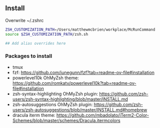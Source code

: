 ## Install

Overwrite ~/.zshrc

```bash
ZSH_CUSTOMIZATION_PATH=/Users/matthewmcbrien/workplace/McRunCommand
source $ZSH_CUSTOMIZATION_PATH/zsh.sh

## Add alias overrides here
```

### Packages to install
- tmux
- fzf: https://github.com/junegunn/fzf?tab=readme-ov-file#installation
- powerlevel10k OhMyZsh theme: https://github.com/romkatv/powerlevel10k?tab=readme-ov-file#installation
- zsh-syntax-highlighting OhMyZsh plugin: https://github.com/zsh-users/zsh-syntax-highlighting/blob/master/INSTALL.md
- zsh-autosuggestions OhMyZsh plugin: https://github.com/zsh-users/zsh-autosuggestions/blob/master/INSTALL.md#homebrew
- dracula iterm theme: https://github.com/mbadolato/iTerm2-Color-Schemes/blob/master/schemes/Dracula.itermcolors
